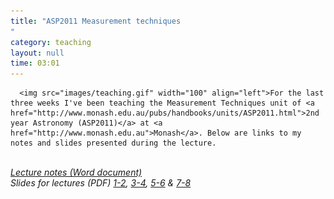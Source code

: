 ```yaml
---
title: "ASP2011 Measurement techniques
"
category: teaching
layout: null
time: 03:01
---
```

<!-- converted from blosxom format post using convert.pl dkg 22.1.2022 -->
<!-- created by convert.pl on Mon Jan 30 23:20:39 EST 2012 -->
<!-- converted from ../2007/04/asp2011-measurement-techniques.html -->
<!-- Post timestamp Wednesday, April 04, 2007 11:01 AM -->
<!-- touch -t 200704041101 -->
<!-- Labels: 2007, teaching -->
      <img src="images/teaching.gif" width="100" align="left">For the last three weeks I've been teaching the Measurement Techniques unit of <a href="http://www.monash.edu.au/pubs/handbooks/units/ASP2011.html">2nd year Astronomy (ASP2011)</a> at <a href="http://www.monash.edu.au">Monash</a>. Below are links to my notes and slides presented during the lecture.
<br clear="left">
<em><a href="docs/ASP2011_2007.doc">Lecture notes (Word document)</a><br>
    Slides for lectures (PDF) 
<a href="docs/Lecture 1-2.pdf">1-2</a>, 
<a href="docs/Lecture 3-4.pdf">3-4</a>, 
<a href="docs/Lecture 5-6.pdf">5-6</a> & <a href="docs/Lecture 7-8.pdf">7-8</a> </em>
